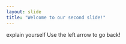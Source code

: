 ```yaml
---
layout: slide
title: "Welcome to our second slide!"
---
```

explain yourself
Use the left arrow to go back!
